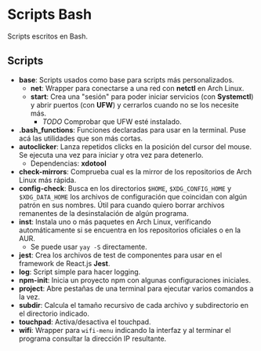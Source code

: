 # Scripts Bash

Scripts escritos en Bash.

## Scripts

* **base**: Scripts usados como base para scripts más personalizados.
    * **net**: Wrapper para conectarse a una red con **netctl** en Arch Linux.
    * **start**: Crea una "sesión" para poder iniciar servicios (con **Systemctl**) y abrir puertos (con **UFW**) y cerrarlos cuando no se los necesite más.
        * *TODO* Comprobar que UFW esté instalado.
* **.bash_functions**: Funciones declaradas para usar en la terminal. Puse acá las utilidades que son más cortas.
* **autoclicker**: Lanza repetidos clicks en la posición del cursor del mouse. Se ejecuta una vez para iniciar y otra vez para detenerlo.
    * Dependencias: **xdotool**
* **check-mirrors**: Comprueba cual es la mirror de los repositorios de Arch Linux más rápida.
* **config-check**: Busca en los directorios `$HOME`, `$XDG_CONFIG_HOME` y `$XDG_DATA_HOME` los archivos de configuración que coincidan con algún patrón en sus nombres. Útil para cuando quiero borrar archivos remanentes de la desinstalación de algún programa.
* **inst**: Instala uno o más paquetes en Arch Linux, verificando automáticamente si se encuentra en los repositorios oficiales o en la AUR.
    * Se puede usar `yay -S` directamente.
* **jest**: Crea los archivos de test de componentes para usar en el framework de React.js **Jest**.
* **log**: Script simple para hacer logging.
* **npm-init**: Inicia un proyecto npm con algunas configuraciones iniciales.
* **project**: Abre pestañas de una terminal para ejecutar varios comandos a la vez.
* **subdir**: Calcula el tamaño recursivo de cada archivo y subdirectorio en el directorio indicado.
* **touchpad**: Activa/desactiva el touchpad.
* **wifi**: Wrapper para `wifi-menu` indicando la interfaz y al terminar el programa consultar la dirección IP resultante.
